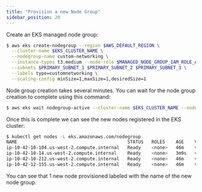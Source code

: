 ```yaml
---
title: "Provision a new Node Group"
sidebar_position: 20
---
```


Create an EKS managed node group:

```bash
$ aws eks create-nodegroup --region $AWS_DEFAULT_REGION \
  --cluster-name $EKS_CLUSTER_NAME \
  --nodegroup-name custom-networking \
  --instance-types t3.medium --node-role $MANAGED_NODE_GROUP_IAM_ROLE_ARN \
  --subnets $PRIMARY_SUBNET_1 $PRIMARY_SUBNET_2 $PRIMARY_SUBNET_3 \
  --labels type=customnetworking \
  --scaling-config minSize=1,maxSize=1,desiredSize=1
```

Node group creation takes several minutes. You can wait for the node group creation to complete using this command:

```bash timeout=300
$ aws eks wait nodegroup-active --cluster-name $EKS_CLUSTER_NAME --nodegroup-name custom-networking
```

Once this is complete we can see the new nodes registered in the EKS cluster:

```bash
$ kubectl get nodes -L eks.amazonaws.com/nodegroup
NAME                                         STATUS   ROLES    AGE    VERSION               NODEGROUP
ip-10-42-10-104.us-west-2.compute.internal   Ready    <none>   46m    v1.23.9-eks-ba74326   managed-system-2022111302580566270000001d
ip-10-42-10-14.us-west-2.compute.internal    Ready    <none>   3m9s   v1.23.9-eks-ba74326   custom-networking
ip-10-42-10-212.us-west-2.compute.internal   Ready    <none>   46m    v1.23.9-eks-ba74326   managed-ondemand-2022111302580566000000001b
ip-10-42-12-155.us-west-2.compute.internal   Ready    <none>   46m    v1.23.9-eks-ba74326   managed-ondemand-2022111302580566000000001b
```

You can see that 1 new node provisioned labeled with the name of the new node group.